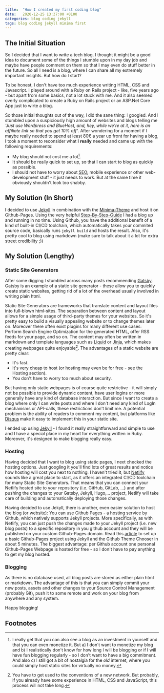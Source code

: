 ```yaml
---
title:  "How I created my first coding blog"
date:   2020-12-25 13:37:00 +0100
categories: blog coding jekyll
tags: blog coding jekyll minima first
---
```


## The Initial Situation
So I decided that I want to write a tech blog. I thought it might be a good idea to document some of the things I stumble upon in my day job and maybe have people comment on them so that I may even do stuff better in the future. So all I need is a blog, where I can share all my extremely important insights. But how do I start?

To be honest, I don't have too much experience writing HTML, CSS and Javascript. I played around with a Ruby on Rails project - like, five years ago - but apart from some basics, not a lot stuck with me. And it also seemed overly complicated to create a Ruby on Rails project or an ASP.Net Core App just to wirte a blog.

So those initial thoughts out of the way, I did the sane thing: I googled. And I stumbled upon a suspiciously high amount of websites and blogs telling me *'Just use Wordpress and BlueHost, and, hey, while we're at it, here is an affiliate link so that you get 10% off'*. After wondering for a moment if I maybe really needed to spend at least 80€ a year up front for having a blog, I took a moment to reconsider what I **really** needed and came up with the following requirements:

- My blog should not cost me a lot[^1].
- It should be really quick to set up, so that I can start to blog as quickly as possible.
- I should not have to worry about <abbr title="Search Engine Optimization">SEO</abbr>, mobile experience or other web-development stuff - it just needs to work. But at the same time it obviously shouldn't look too shabby.

## My Solution (In Short)
I decided to use [Jekyll](https://jekyllrb.com/) in combination with the [Minima-Theme](https://github.com/jekyll/minima) and host it on Github-Pages. Using the very helpful [Step-By-Step-Guide](https://jekyllrb.com/docs/step-by-step/01-setup/) I had a blog up and running in no time. Using Github, you have the additional benefit of a kind of built-in CI/CD toolchain, which automatically takes your commited source code, basically runs <code>jekyll build</code> and hosts the result. Also, it's pretty cool to blog using markdown (make sure to talk about it a lot for extra street credibility ;))

## My Solution (Lengthy)
### Static Site Generators
After some digging I stumbled across many posts recommending [Gatsby](https://www.gatsbyjs.com/). Gatsby is an example of a static site generator - these allow you to quickly create static websites, getting rid of a lot of the overhead usually involved in writing plain html. 

Static Site Generators are frameworks that translate content and layout files into full-blown html-sites. The separation between content and layout allows for a simple usage of third-party themes for your websites. So it's pretty easy to build a visually appealing website or to change themes later on. Moreover there often exist plugins for many different use cases: Perform Search Engine Optimization for the generated HTML, offer RSS feeds for your page, and so on. The content may often be written in markdown and template languages such as [Liquid](https://shopify.github.io/liquid/) or [Jinja](https://jinja.palletsprojects.com/en/2.11.x/), which makes creating webpages quite enjoyable[^2]. The advantages of a static website are pretty clear:
- It's fast.
- It's very cheap to host (or hosting may even be for free - see the Hosting section).
- You don't have to worry too much about security.

But having only static webpages is of course quite restrictive - it will simply not be possible to provide dynamic content, have user logins or more generally have any kind of database interaction. But since I want to create a blog where only I can write posts and where I don't need any kind of LogIn mechanisms or API-calls, these restrictions don't limit me. A potential problem is the ability of readers to comment my content, but platforms like [Disqus](https://disqus.com/profile/login/) make it easy to implement this in your static site.

I ended up using [Jekyll](https://jekyllrb.com/) -  I found it really straightforward and simple to use and I have a special place in my heart for everything written in Ruby. Moreover, it's designed to make blogging really easy.

### Hosting
Having decided that I want to blog using static pages, I next checked the hosting options. Just googling it you'll find lots of great results and notice how hosting will cost you next to nothing. I haven't tried it, but [Netlify](https://www.netlify.com/) sounds like a great place to start, as it offers an integrated CI/CD toolchain for many Static Site Generators. That means that you can connect your Netlify hosted site to your repository (i.e. GitHub, GitLab, ...) and after pushing the changes to your Gatsby, Jekyll, Hugo,... project, Netlify will take care of building and automatically deploying those changes.

Having decided to use Jekyll, there is another, even easier solution to host the blog (or website): You can use Github Pages - a hosting service by Github, which natively supports Jekyll projects. More specifically, as with Netlify, you can just push the changes made to your Jekyll project (i.e. new blog posts) to a specific repository in you github account and they will be published on your custom Github-Pages domain. Read this [article](https://guides.github.com/features/pages/) to set up a basic Github-Pages project using Jekyll and the Github Theme Chooser in about 5 minutes.
The biggest advantage: per Github account one personal Github-Pages Webpage is hosted for free - so I don't have to pay anything to get my blog hosted.  

### Blogging
As there is no database used, all blog posts are stored as either plain html or markdown. The advantage of this is that you can simply commit your new posts, assets and other changes to your Source Control Management (probably Git), push it to some remote and work on your blog from anywhere and any system.

Happy blogging!

## Footnotes
[^1]: I really get that you can also see a blog as an investment in yourself and that you can even monetize it. But a) I don't want to monetize my blog and b) I realistically don't know for how long I will be blogging or if I will have fun blogging regularly - so I don't want to have a big commitment. And also c) I still got a bit of nostalgia for the *old* internet, where you could simply host static sites for virtually no money.
[^2]: You have to get used to the conventions of a new network. But probably, if you already have some experience in HTML, CSS and JavaScript, this process will not take long.
